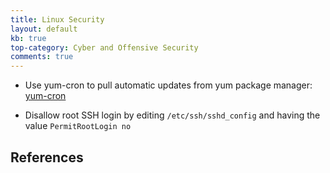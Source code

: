 ```yaml
---
title: Linux Security
layout: default
kb: true
top-category: Cyber and Offensive Security
comments: true
---
```


* Use yum-cron to pull automatic updates from yum package manager: [yum-cron](https://www.certdepot.net/rhel7-configure-automatic-updates/) 

* Disallow root SSH login by editing `/etc/ssh/sshd_config` and having the value `PermitRootLogin no`

## References

